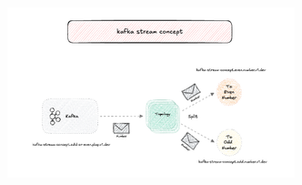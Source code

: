![PrototypeAPI](https://github.com/caioantoniodev/kafka-stream-concept/blob/main/assets/Kafka%20stream%20concept.png?raw=true)
